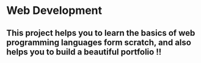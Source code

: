 # Web Development
<h2>This project helps you to learn the basics of web programming languages form scratch, and also helps you to build a beautiful portfolio !!</h2>

